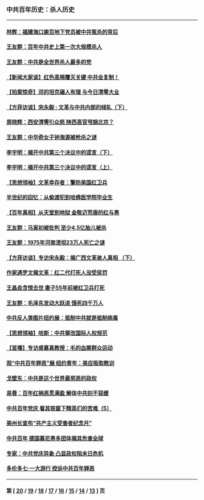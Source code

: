 ### 中共百年历史：杀人历史
---
#### [林辉：福建海口逾百地下党员被中共冤杀的背后](../../pages/nf1176106/n13878946.md?06060430) 
#### [王友群：百年中共史上第一次大规模杀人](../../pages/nf1176106/n13863785.md?06060430) 
#### [王友群：中共是全世界杀人最多的党](../../pages/nf1176106/n13860689.md?06060430) 
#### [【新闻大家谈】红色高棉覆灭关键 中共全复制！](../../pages/nf1176106/n13850222.md?06060430) 
#### [【拍案惊奇】邓的坦克碾人有理 与今日清零大业](../../pages/nf1176106/n13729574.md?06060430) 
#### [【方菲访谈】宋永毅 : 文革与中共内部的倾轧（下）](../../pages/nf1176106/n13486836.md?06060430) 
#### [周晓辉：西安清零引众怒 陕西高官甩锅北京？](../../pages/nf1176106/n13484627.md?06060430) 
#### [王友群：中华奇女子钟海源被枪杀之谜](../../pages/nf1176106/n13430555.md?06060430) 
#### [李宇明：揭开中共第三个决议中的谎言（下）](../../pages/nf1176106/n13389389.md?06060430) 
#### [李宇明：揭开中共第三个决议中的谎言（上）](../../pages/nf1176106/n13388697.md?06060430) 
#### [【思想领袖】文革幸存者：警防美国红卫兵](../../pages/nf1176106/n13339289.md?06060430) 
#### [半世纪的回忆：从偷渡犯到哈佛医学院毕业生](../../pages/nf1176106/n13345328.md?06060430) 
#### [【百年真相】从天堂到地狱 金敬迈荒唐的红与黑](../../pages/nf1176106/n13336995.md?06060430) 
#### [王友群：马寅初被批判 至少4.5亿胎儿被杀](../../pages/nf1176106/n13260313.md?06060430) 
#### [王友群：1975年河南溃坝23万人死亡之谜](../../pages/nf1176106/n13231576.md?06060430) 
#### [【方菲访谈】专访宋永毅：揭广西文革骇人真相 （下）](../../pages/nf1176106/n13209074.md?06060430) 
#### [作家遇罗文揭文革：红二代打死人没受惩罚](../../pages/nf1176106/n13205254.md?06060430) 
#### [王晶垚含恨去世 妻子55年前被红卫兵打死](../../pages/nf1176106/n13203590.md?06060430) 
#### [王友群：毛泽东发动大跃进 饿死四千万人](../../pages/nf1176106/n13177158.md?06060430) 
#### [中共反人类图片纽约展：抵制中共就是抵制病毒](../../pages/nf1176106/n13115371.md?06060430) 
#### [【思想领袖】哈斯：中共窜改国际人权规范](../../pages/nf1176106/n13053647.md?06060430) 
#### [【首播】专访盛慕真教授：毛的血腥群众运动](../../pages/nf1176106/n13091782.md?06060430) 
#### [观“中共百年罪恶”展 纽约青年：美应吸取教训](../../pages/nf1176106/n13085246.md?06060430) 
#### [戈壁东：中共是这个世界最邪恶的政权](../../pages/nf1176106/n13085641.md?06060430) 
#### [易蓉：百年红祸恶贯满盈 解体中共刻不容缓](../../pages/nf1176106/n13084455.md?06060430) 
#### [中共百年党庆 看其铁窗下精英们的苦难（5）](../../pages/nf1176106/n13076766.md?06060430) 
#### [美州长宣布“共产主义受害者纪念月”](../../pages/nf1176106/n13074024.md?06060430) 
#### [中共百年 德国慕尼黑多团体揭其危害全球](../../pages/nf1176106/n13068873.md?06060430) 
#### [专家：中共党庆异象 凸显政权陷末日危机](../../pages/nf1176106/n13067084.md?06060430) 
#### [多伦多七·一大游行 控诉中共百年罪恶](../../pages/nf1176106/n13062043.md?06060430) 

---
#### 第 [ [20](./20.md?06060430) / [19](./19.md?06060430) / [18](./18.md?06060430) / [17](./17.md?06060430) / [16](./16.md?06060430) / [15](./15.md?06060430) / [14](./14.md?06060430) / [13](./13.md?06060430) ] 页
